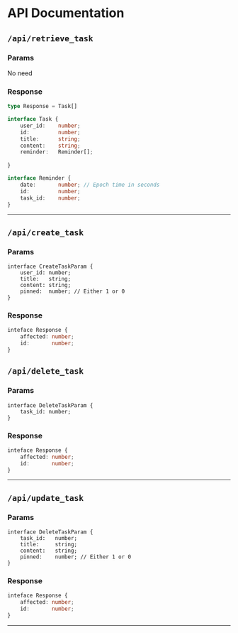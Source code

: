 # API Documentation

## `/api/retrieve_task`
### Params
No need
### Response 
```ts
type Response = Task[]

interface Task {
	user_id:	number;
	id: 		number;
	title:		string;
	content: 	string;
	reminder:	Reminder[];
	
}

interface Reminder {
	date:       number; // Epoch time in seconds
	id:         number;
	task_id:    number;
}
```

<hr>

## `/api/create_task`
### Params
```
interface CreateTaskParam {
	user_id: number;
	title:   string;
	content: string;
	pinned:  number; // Either 1 or 0
}
```
### Response 
```ts
inteface Response {
	affected: number;
	id:       number;
}
```

## `/api/delete_task`
### Params
```
interface DeleteTaskParam {
	task_id: number;
}
```
### Response 
```ts
inteface Response {
	affected: number;
	id:       number;
}
```
<hr>

## `/api/update_task`
### Params
```
interface DeleteTaskParam {
	task_id:   number;
	title:     string;
	content:   string;
	pinned:    number; // Either 1 or 0
}
```
### Response 
```ts
inteface Response {
	affected: number;
	id:       number;
}
```
<hr>

